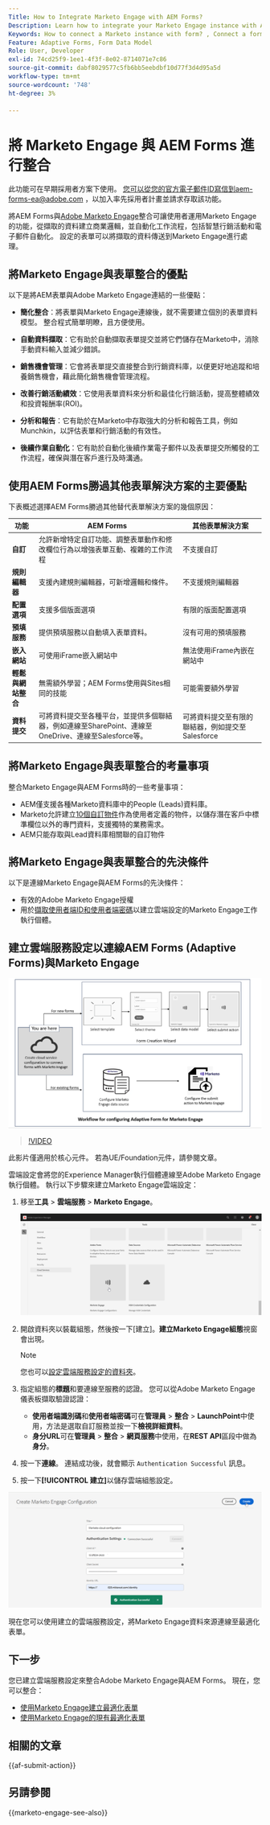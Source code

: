 ```yaml
---
Title: How to Integrate Marketo Engage with AEM Forms?
Description: Learn how to integrate your Marketo Engage instance with AEM Forms.
Keywords: How to connect a Marketo instance with form? , Connect a form to Marketo, Integrate a form with Marketo Engage, Integrate an Adaptive Form with a Marketo instance.
Feature: Adaptive Forms, Form Data Model
Role: User, Developer
exl-id: 74cd25f9-1ee1-4f3f-8e02-8714071e7c86
source-git-commit: dabf8029577c5fb6bb5eebdbf10d77f3d4d95a5d
workflow-type: tm+mt
source-wordcount: '748'
ht-degree: 3%

---
```


# 將 Marketo Engage 與 AEM Forms 進行整合

<span class="preview">此功能可在早期採用者方案下使用。 您可以從您的官方電子郵件ID寫信到aem-forms-ea@adobe.com ，以加入率先採用者計畫並請求存取該功能。</span>

將AEM Forms與[Adobe Marketo Engage](https://experienceleague.adobe.com/en/docs/marketo/using/home)整合可讓使用者運用Marketo Engage的功能，從擷取的資料建立商業邏輯，並自動化工作流程，包括智慧行銷活動和電子郵件自動化。 設定的表單可以將擷取的資料傳送到Marketo Engage進行處理。

## 將Marketo Engage與表單整合的優點

以下是將AEM表單與Adobe Marketo Engage連結的一些優點：

* **簡化整合**：將表單與Marketo Engage連線後，就不需要建立個別的表單資料模型。 整合程式簡單明瞭，且方便使用。
* **自動資料擷取**：它有助於自動擷取表單提交並將它們儲存在Marketo中，消除手動資料輸入並減少錯誤。

* **銷售機會管理**：它會將表單提交直接整合到行銷資料庫，以便更好地追蹤和培養銷售機會，藉此簡化銷售機會管理流程。

* **改善行銷活動績效**：它使用表單資料來分析和最佳化行銷活動，提高整體績效和投資報酬率(ROI)。

* **分析和報告**：它有助於在Marketo中存取強大的分析和報告工具，例如Munchkin，以評估表單和行銷活動的有效性。

* **後續作業自動化**：它有助於自動化後續作業電子郵件以及表單提交所觸發的工作流程，確保與潛在客戶進行及時溝通。

## 使用AEM Forms勝過其他表單解決方案的主要優點

下表概述選擇AEM Forms勝過其他替代表單解決方案的幾個原因：

| **功能** | **AEM Forms** | **其他表單解決方案** |
|-------------------------------------|----------------------------------------------------------------------|-----------------------------------------------------------|
| **自訂** | 允許新增特定自訂功能、調整表單動作和修改欄位行為以增強表單互動、複雜的工作流程 | 不支援自訂 |
| **規則編輯器** | 支援內建規則編輯器，可新增邏輯和條件。 | 不支援規則編輯器 |
| **配置選項** | 支援多個版面選項 | 有限的版面配置選項 |
| **預填服務** | 提供預填服務以自動填入表單資料。 | 沒有可用的預填服務 |
| **嵌入網站** | 可使用iFrame嵌入網站中 | 無法使用iFrame內嵌在網站中 |
| **輕鬆與網站整合** | 無需額外學習；AEM Forms使用與Sites相同的技能 | 可能需要額外學習 |
| **資料提交** | 可將資料提交至各種平台，並提供多個聯結器，例如連線至SharePoint、連線至OneDrive、連線至Salesforce等。 | 可將資料提交至有限的聯結器，例如提交至Salesforce |

## 將Marketo Engage與表單整合的考量事項

整合Marketo Engage與AEM Forms時的一些考量事項：

* AEM僅支援各種Marketo資料庫中的People (Leads)資料庫。
* Marketo允許建立[10個自訂物件](https://experienceleague.adobe.com/en/docs/marketo/using/product-docs/administration/marketo-custom-objects/add-marketo-custom-object-fields)作為使用者定義的物件，以儲存潛在客戶中標準欄位以外的專門資料，支援獨特的業務需求。
* AEM只能存取與Lead資料庫相關聯的自訂物件

## 將Marketo Engage與表單整合的先決條件

以下是連線Marketo Engage與AEM Forms的先決條件：

* 有效的Adobe Marketo Engage授權
* 用於[擷取使用者端ID和使用者端密碼](https://experienceleague.adobe.com/en/docs/marketo/using/product-docs/administration/additional-integrations/create-a-custom-service-for-use-with-rest-api)以建立雲端設定的Marketo Engage工作執行個體。

## 建立雲端服務設定以連線AEM Forms (Adaptive Forms)與Marketo Engage

![工作流程](/help/forms/assets/workflow-marketo-1.png)

>[!VIDEO](https://video.tv.adobe.com/v/3442865/engage-marketo-aem-forms-aem)

<span>此影片僅適用於核心元件。 若為UE/Foundation元件，請參閱文章。</span>

雲端設定會將您的Experience Manager執行個體連線至Adobe Marketo Engage執行個體。 執行以下步驟來建立Marketo Engage雲端設定：

1. 移至&#x200B;**工具** > **雲端服務** > **Marketo Engage**。

   ![Marketo Engage](/help/forms/assets/marketo-engage.png)

2. 開啟資料夾以裝載組態，然後按一下[建立]。**&#x200B;** **建立Marketo Engage組態**&#x200B;視窗會出現。

   >[!NOTE]
   >
   > 您也可以[設定雲端服務設定的資料夾](/help/forms/configure-data-sources.md#configure-folder-for-cloud-service-configurations)。

3. 指定組態的&#x200B;**標題**&#x200B;和要連線至服務的認證。 您可以從Adobe Marketo Engage儀表板擷取驗證認證：
   * **使用者端識別碼**&#x200B;和&#x200B;**使用者端密碼**&#x200B;可在&#x200B;**管理員** > **整合** > **LaunchPoint**&#x200B;中使用，方法是選取自訂服務並按一下&#x200B;**檢視詳細資料**。
   * **身分URL**&#x200B;可在&#x200B;**管理員** > **整合** > **網頁服務**&#x200B;中使用，在&#x200B;**REST API**&#x200B;區段中做為&#x200B;**身分**。

4. 按一下&#x200B;**連線**。  連結成功後，就會顯示 `Authentication Successful` 訊息。
5. 按一下&#x200B;**[!UICONTROL 建立]**&#x200B;以儲存雲端組態設定。

![Marketo Engage雲端設定](/help/forms/assets/marketo-engage-cloud-configuration.png)

現在您可以使用建立的雲端服務設定，將Marketo Engage資料來源連線至最適化表單。

## 下一步

您已建立雲端服務設定來整合Adobe Marketo Engage與AEM Forms。 現在，您可以整合：
* [使用Marketo Engage建立最適化表單](/help/forms/integrate-adaptive-form-with-marketo-engage.md)
* [使用Marketo Engage的現有最適化表單](/help/forms/use-marketo-engage-data-source-in-form.md)

## 相關的文章

{{af-submit-action}}

## 另請參閱

{{marketo-engage-see-also}}
